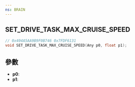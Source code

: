 ```yaml
---
ns: BRAIN
---
```

## SET_DRIVE_TASK_MAX_CRUISE_SPEED

```c
// 0x404A5AA9B9F0B746 0x7FDF6131
void SET_DRIVE_TASK_MAX_CRUISE_SPEED(Any p0, float p1);
```


## 參數
* **p0**: 
* **p1**: 


